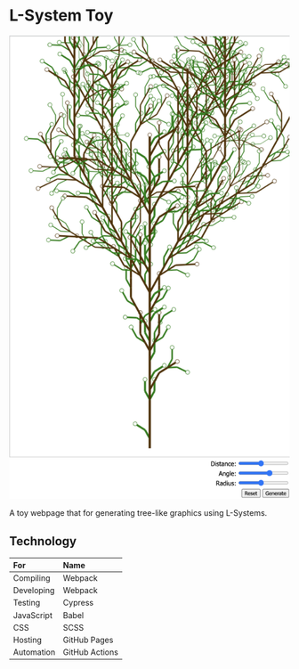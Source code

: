 L-System Toy
================================================

![Screenshot](./screenshot.png)

A toy webpage that for generating tree-like graphics 
using L-Systems.

Technology
-----------------------------------------------

| For        | Name           |
|:-----------|:---------------|
| Compiling  | Webpack        |
| Developing | Webpack        |
| Testing    | Cypress        |
| JavaScript | Babel          |
| CSS        | SCSS           |
| Hosting    | GitHub Pages   |
| Automation | GitHub Actions |
